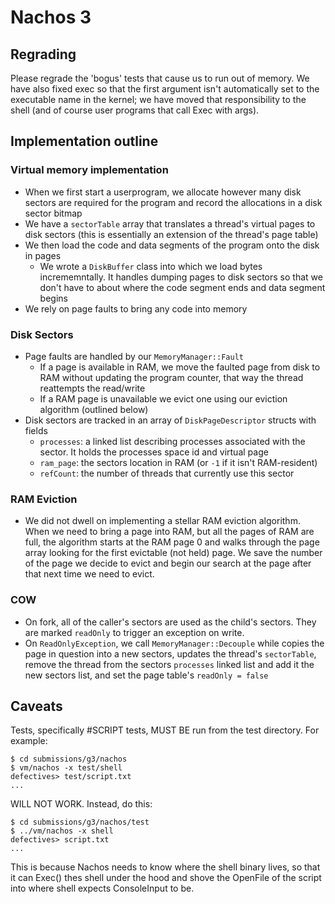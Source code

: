 # Nachos 3

## Regrading

Please regrade the 'bogus' tests that cause us to run out of memory. We have
also fixed exec so that the first argument isn't automatically set to the
executable name in the kernel; we have moved that responsibility to the shell
(and of course user programs that call Exec with args).

## Implementation outline

### Virtual memory implementation

- When we first start a userprogram, we allocate
  however many disk sectors are required for the
  program and record the allocations in a disk
  sector bitmap
- We have a `sectorTable` array that translates
  a thread's virtual pages to disk sectors (this
  is essentially an extension of the thread's page
  table)
- We then load the code and data segments of the
  program onto the disk in pages
  - We wrote a `DiskBuffer` class into which we
    load bytes incrememntally. It handles dumping
    pages to disk sectors so that we don't have to
    about where the code segment ends and data segment
    begins
- We rely on page faults to bring any code into memory

### Disk Sectors

- Page faults are handled by our `MemoryManager::Fault`
  - If a page is available in RAM, we move the faulted
    page from disk to RAM without updating the program
    counter, that way the thread reattempts the read/write
  - If a RAM page is unavailable we evict one using our
    eviction algorithm (outlined below)
- Disk sectors are tracked in an array of `DiskPageDescriptor`
  structs with fields
  - `processes`: a linked list describing processes
    associated with the sector. It holds the processes
    space id and virtual page
  - `ram_page`: the sectors location in RAM (or `-1` if it
    isn't RAM-resident)
  - `refCount`: the number of threads that currently use
    this sector


### RAM Eviction

- We did not dwell on implementing a stellar RAM eviction algorithm. When we
  need to bring a page into RAM, but all the pages of RAM are full, the
  algorithm starts at the RAM page 0 and walks through the page array looking
  for the first evictable (not held) page. We save the number of the page we
  decide to evict and begin our search at the page after that next time we need
  to evict.

### COW

- On fork, all of the caller's sectors are used as
  the child's sectors. They are marked `readOnly` to
  trigger an exception on write.
- On `ReadOnlyException`, we call `MemoryManager::Decouple`
  while copies the page in question into a new sectors,
  updates the thread's `sectorTable`, remove the thread from
  the sectors `processes` linked list and add it the new
  sectors list, and set the page table's `readOnly = false`

## Caveats

Tests, specifically #SCRIPT tests, MUST BE run from the test directory. For
example:

    $ cd submissions/g3/nachos
    $ vm/nachos -x test/shell
    defectives> test/script.txt
    ...

WILL NOT WORK. Instead, do this:

    $ cd submissions/g3/nachos/test
    $ ../vm/nachos -x shell
    defectives> script.txt
    ...

This is because Nachos needs to know where the shell binary lives, so that it
can Exec() thes shell under the hood and shove the OpenFile of the script into
where shell expects ConsoleInput to be.
